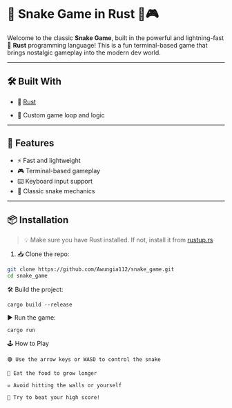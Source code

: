 # 🐍 Snake Game in Rust 🦀🎮

Welcome to the classic **Snake Game**, built in the powerful and lightning-fast 🚀 **Rust** programming language! This is a fun terminal-based game that brings nostalgic gameplay into the modern dev world.

---

## 🛠️ Built With

- 🦀 [Rust](https://www.rust-lang.org/)

- 🧠 Custom game loop and logic

---

## 🚀 Features

- ⚡ Fast and lightweight
- 🎮 Terminal-based gameplay
- ⌨️ Keyboard input support
- 🐍 Classic snake mechanics

---

## 📦 Installation

> 💡 Make sure you have Rust installed. If not, install it from [rustup.rs](https://rustup.rs)

1. 📥 Clone the repo:

```bash
git clone https://github.com/Awungia112/snake_game.git
cd snake_game
```

   🛠️ Build the project:

```
cargo build --release
```

   ▶️ Run the game:

```
cargo run
```

🕹️ How to Play

    🟢 Use the arrow keys or WASD to control the snake

    🍏 Eat the food to grow longer

    ☠️ Avoid hitting the walls or yourself

    🧠 Try to beat your high score!
